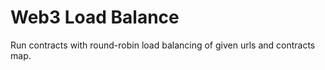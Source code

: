 # Web3 Load Balance

Run contracts with round-robin load balancing of given urls and contracts map.
